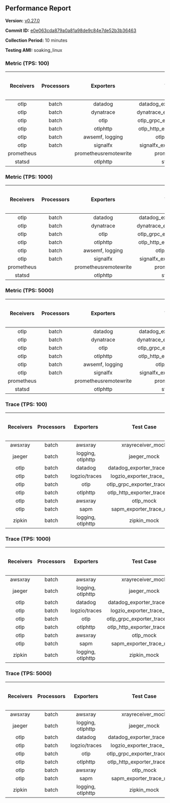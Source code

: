## Performance Report

**Version:** [v0.27.0](https://github.com/aws-observability/aws-otel-collector/releases/tag/v0.27.0)

**Commit ID:** [e0e063cda879a0a81a98de9c84e7de52b3b36463](https://github.com/aws-observability/aws-otel-collector/commit/e0e063cda879a0a81a98de9c84e7de52b3b36463)

**Collection Period:** 10 minutes

**Testing AMI:** soaking_linux


### Metric (TPS: 100)
| Receivers | Processors | Exporters | Test Case | Data Type | Instance Type | Avg CPU Usage (Percent) | Avg Memory Usage (Megabytes) | Max CPU Usage (Percent) | Max Memory Usage (Megabytes) |
|:---------:|:----------:|:---------:|:---------:|:---------:|:-------------:|:-----------------------:|:----------------------------:|:-----------------------:|:----------------------------:|
| otlp | batch | datadog | datadog_exporter_metric_mock | otlp | m5.2xlarge | 0.05 | 70.80 | 0.20 | 71.23 |
| otlp | batch | dynatrace | dynatrace_exporter_metric_mock | otlp | m5.2xlarge | 0.04 | 69.49 | 0.20 | 69.56 |
| otlp | batch | otlp | otlp_grpc_exporter_metric_mock | otlp | m5.2xlarge | 0.04 | 66.38 | 0.10 | 66.49 |
| otlp | batch | otlphttp | otlp_http_exporter_metric_mock | otlp | m5.2xlarge | 0.04 | 68.02 | 0.20 | 68.58 |
| otlp | batch | awsemf, logging | otlp_metric_mock | otlp | m5.2xlarge | 0.03 | 67.74 | 0.20 | 68.46 |
| otlp | batch | signalfx | signalfx_exporter_metric_mock | otlp | m5.2xlarge | 0.04 | 66.95 | 0.20 | 67.17 |
| prometheus |  | prometheusremotewrite | prometheus_mock | prometheus | m5.2xlarge | 0.09 | 83.26 | 0.30 | 83.88 |
| statsd |  | otlphttp | statsd_mock | statsd | m5.2xlarge | 0.01 | 66.91 | 0.10 | 67.50 |

### Metric (TPS: 1000)
| Receivers | Processors | Exporters | Test Case | Data Type | Instance Type | Avg CPU Usage (Percent) | Avg Memory Usage (Megabytes) | Max CPU Usage (Percent) | Max Memory Usage (Megabytes) |
|:---------:|:----------:|:---------:|:---------:|:---------:|:-------------:|:-----------------------:|:----------------------------:|:-----------------------:|:----------------------------:|
| otlp | batch | datadog | datadog_exporter_metric_mock | otlp | m5.2xlarge | 0.05 | 67.95 | 0.20 | 67.96 |
| otlp | batch | dynatrace | dynatrace_exporter_metric_mock | otlp | m5.2xlarge | 0.04 | 67.51 | 0.20 | 68.63 |
| otlp | batch | otlp | otlp_grpc_exporter_metric_mock | otlp | m5.2xlarge | 0.04 | 66.95 | 0.20 | 67.00 |
| otlp | batch | otlphttp | otlp_http_exporter_metric_mock | otlp | m5.2xlarge | 0.03 | 68.72 | 0.10 | 69.67 |
| otlp | batch | awsemf, logging | otlp_metric_mock | otlp | m5.2xlarge | 0.03 | 68.25 | 0.20 | 69.08 |
| otlp | batch | signalfx | signalfx_exporter_metric_mock | otlp | m5.2xlarge | 0.04 | 68.93 | 0.20 | 69.70 |
| prometheus |  | prometheusremotewrite | prometheus_mock | prometheus | m5.2xlarge | 1.01 | 110.71 | 1.70 | 116.19 |
| statsd |  | otlphttp | statsd_mock | statsd | m5.2xlarge | 0.01 | 66.36 | 0.20 | 66.88 |

### Metric (TPS: 5000)
| Receivers | Processors | Exporters | Test Case | Data Type | Instance Type | Avg CPU Usage (Percent) | Avg Memory Usage (Megabytes) | Max CPU Usage (Percent) | Max Memory Usage (Megabytes) |
|:---------:|:----------:|:---------:|:---------:|:---------:|:-------------:|:-----------------------:|:----------------------------:|:-----------------------:|:----------------------------:|
| otlp | batch | datadog | datadog_exporter_metric_mock | otlp | m5.2xlarge | 0.04 | 69.01 | 0.20 | 69.14 |
| otlp | batch | dynatrace | dynatrace_exporter_metric_mock | otlp | m5.2xlarge | 0.04 | 67.58 | 0.10 | 68.24 |
| otlp | batch | otlp | otlp_grpc_exporter_metric_mock | otlp | m5.2xlarge | 0.03 | 68.06 | 0.10 | 68.45 |
| otlp | batch | otlphttp | otlp_http_exporter_metric_mock | otlp | m5.2xlarge | 0.04 | 66.67 | 0.10 | 66.67 |
| otlp | batch | awsemf, logging | otlp_metric_mock | otlp | m5.2xlarge | 0.04 | 67.27 | 0.20 | 67.46 |
| otlp | batch | signalfx | signalfx_exporter_metric_mock | otlp | m5.2xlarge | 0.04 | 67.07 | 0.20 | 68.22 |
| prometheus |  | prometheusremotewrite | prometheus_mock | prometheus | m5.2xlarge | 5.84 | 242.79 | 9.40 | 270.29 |
| statsd |  | otlphttp | statsd_mock | statsd | m5.2xlarge | 0.01 | 68.05 | 0.10 | 68.49 |

### Trace (TPS: 100)
| Receivers | Processors | Exporters | Test Case | Data Type | Instance Type | Avg CPU Usage (Percent) | Avg Memory Usage (Megabytes) | Max CPU Usage (Percent) | Max Memory Usage (Megabytes) |
|:---------:|:----------:|:---------:|:---------:|:---------:|:-------------:|:-----------------------:|:----------------------------:|:-----------------------:|:----------------------------:|
| awsxray | batch | awsxray | xrayreceiver_mock | xray | m5.2xlarge | 3.96 | 81.65 | 4.10 | 82.57 |
| jaeger | batch | logging, otlphttp | jaeger_mock | jaeger | m5.2xlarge | 2.87 | 87.92 | 15.70 | 90.01 |
| otlp | batch | datadog | datadog_exporter_trace_mock | otlp | m5.2xlarge | 4.46 | 85.72 | 5.20 | 87.51 |
| otlp | batch | logzio/traces | logzio_exporter_trace_mock | otlp | m5.2xlarge | 4.93 | 83.89 | 5.30 | 84.85 |
| otlp | batch | otlp | otlp_grpc_exporter_trace_mock | otlp | m5.2xlarge | 3.87 | 141.06 | 5.20 | 187.81 |
| otlp | batch | otlphttp | otlp_http_exporter_trace_mock | otlp | m5.2xlarge | 4.01 | 84.58 | 4.80 | 85.07 |
| otlp | batch | awsxray | otlp_mock | otlp | m5.2xlarge | 4.30 | 81.88 | 4.50 | 82.59 |
| otlp | batch | sapm | sapm_exporter_trace_mock | otlp | m5.2xlarge | 2.95 | 94.65 | 3.00 | 95.37 |
| zipkin | batch | logging, otlphttp | zipkin_mock | zipkin | m5.2xlarge | 4.66 | 85.54 | 16.80 | 87.58 |

### Trace (TPS: 1000)
| Receivers | Processors | Exporters | Test Case | Data Type | Instance Type | Avg CPU Usage (Percent) | Avg Memory Usage (Megabytes) | Max CPU Usage (Percent) | Max Memory Usage (Megabytes) |
|:---------:|:----------:|:---------:|:---------:|:---------:|:-------------:|:-----------------------:|:----------------------------:|:-----------------------:|:----------------------------:|
| awsxray | batch | awsxray | xrayreceiver_mock | xray | m5.2xlarge | 19.01 | 85.38 | 19.40 | 88.03 |
| jaeger | batch | logging, otlphttp | jaeger_mock | jaeger | m5.2xlarge | 24.42 | 157.72 | 40.40 | 187.99 |
| otlp | batch | datadog | datadog_exporter_trace_mock | otlp | m5.2xlarge | 29.48 | 89.52 | 30.00 | 91.47 |
| otlp | batch | logzio/traces | logzio_exporter_trace_mock | otlp | m5.2xlarge | 27.79 | 84.01 | 28.60 | 86.16 |
| otlp | batch | otlp | otlp_grpc_exporter_trace_mock | otlp | m5.2xlarge | 26.38 | 734.53 | 37.20 | 1250.87 |
| otlp | batch | otlphttp | otlp_http_exporter_trace_mock | otlp | m5.2xlarge | 27.30 | 81.89 | 28.60 | 83.65 |
| otlp | batch | awsxray | otlp_mock | otlp | m5.2xlarge | 27.25 | 84.23 | 29.20 | 86.08 |
| otlp | batch | sapm | sapm_exporter_trace_mock | otlp | m5.2xlarge | 25.09 | 96.87 | 25.70 | 97.69 |
| zipkin | batch | logging, otlphttp | zipkin_mock | zipkin | m5.2xlarge | 32.95 | 272.03 | 49.30 | 355.04 |

### Trace (TPS: 5000)
| Receivers | Processors | Exporters | Test Case | Data Type | Instance Type | Avg CPU Usage (Percent) | Avg Memory Usage (Megabytes) | Max CPU Usage (Percent) | Max Memory Usage (Megabytes) |
|:---------:|:----------:|:---------:|:---------:|:---------:|:-------------:|:-----------------------:|:----------------------------:|:-----------------------:|:----------------------------:|
| awsxray | batch | awsxray | xrayreceiver_mock | xray | m5.2xlarge | 27.13 | 96.98 | 28.50 | 103.16 |
| jaeger | batch | logging, otlphttp | jaeger_mock | jaeger | m5.2xlarge | 25.20 | 191.98 | 46.50 | 220.43 |
| otlp | batch | datadog | datadog_exporter_trace_mock | otlp | m5.2xlarge | 106.69 | 95.73 | 110.50 | 106.73 |
| otlp | batch | logzio/traces | logzio_exporter_trace_mock | otlp | m5.2xlarge | 103.18 | 86.68 | 118.00 | 89.63 |
| otlp | batch | otlp | otlp_grpc_exporter_trace_mock | otlp | m5.2xlarge | 95.74 | 3167.41 | 159.99 | 6088.91 |
| otlp | batch | otlphttp | otlp_http_exporter_trace_mock | otlp | m5.2xlarge | 89.56 | 84.67 | 95.70 | 86.43 |
| otlp | batch | awsxray | otlp_mock | otlp | m5.2xlarge | 112.90 | 17073.47 | 360.20 | 28426.53 |
| otlp | batch | sapm | sapm_exporter_trace_mock | otlp | m5.2xlarge | 86.06 | 98.92 | 92.90 | 100.15 |
| zipkin | batch | logging, otlphttp | zipkin_mock | zipkin | m5.2xlarge | 32.65 | 368.31 | 47.50 | 458.36 |
